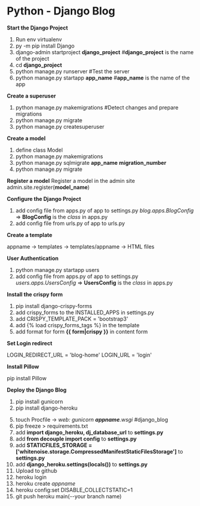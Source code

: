 # Python - Django Blog


__Start the Django Project__

1. Run env virtualenv
2. py -m pip install Django
3. django-admin startproject __django_project__  #__django_project__ is the name of the project
4. cd __django_project__
5. python manage.py runserver   #Test the server
6. python manage.py startapp __app_name__  #__app_name__ is the name of the app

__Create a superuser__

1. python manage.py makemigrations #Detect changes and prepare migrations
2. python manage.py migrate
3. python manage.py createsuperuser

__Create a model__
1. define class Model
2. python manage.py makemigrations
3. python manage.py sqlmigrate __app_name__ __migration_number__
4. python manage.py migrate

__Register a model__
Register a model in the admin site
admin.site.register(__model_name__)

__Configure the Django Project__

1. add config file from apps.py of app to settings.py
     _blog.apps.BlogConfig_  => __BlogConfig__ is the _class_ in apps.py
2. add config file from urls.py of app to urls.py

__Create a template__

appname -> templates -> templates/appname -> HTML files

__User Authentication__
1. python manage.py startapp users
2.  add config file from apps.py of app to settings.py
     _users.apps.UsersConfig_  => __UsersConfig__ is the _class_ in apps.py

__Install the crispy form__

1. pip install django-crispy-forms
2. add crispy_forms to the INSTALLED_APPS in settings.py
3. add CRISPY_TEMPLATE_PACK = 'bootstrap3'
4. add  {% load crispy_forms_tags %} in the template
5. add format for form __{{ form|crispy }}__ in content form

__Set Login redirect__

LOGIN_REDIRECT_URL = 'blog-home'
LOGIN_URL = 'login'

__Install Pillow__

pip install Pillow

__Deploy the Django Blog__

1. pip install gunicorn
2. pip install django-heroku
<!-- 3. pip install dj_database_url -->
<!-- 4. pip install python-decouple -->
5. touch Procfile -> _web: gunicorn __appname__.wsgi_ #django_blog
6. pip freeze > requirements.txt
7. add __import django_heroku, dj_database_url__ to __settings.py__
8. add __from decouple import config__ to __settings.py__
9. add __STATICFILES_STORAGE = ['whitenoise.storage.CompressedManifestStaticFilesStorage']__ to __settings.py__
10. add __django_heroku.settings(locals())__ to __settings.py__
11. Upload to github
12. heroku login
13. heroku create _appname_
14. heroku config:set DISABLE_COLLECTSTATIC=1
15. git push heroku main(--your branch name)